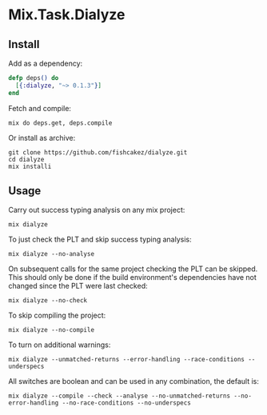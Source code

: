 Mix.Task.Dialyze
================

Install
-------
Add as a dependency:
```elixir
defp deps() do
  [{:dialyze, "~> 0.1.3"}]
end
```
Fetch and compile:
```
mix do deps.get, deps.compile
```

Or install as archive:
```
git clone https://github.com/fishcakez/dialyze.git
cd dialyze
mix installi
```

Usage
-----
Carry out success typing analysis on any mix project:
```
mix dialyze
```
To just check the PLT and skip success typing analysis:
```
mix dialyze --no-analyse
```
On subsequent calls for the same project checking the PLT can be
skipped. This should only be done if the build environment's
dependencies have not changed since the PLT were last checked:
```
mix dialyze --no-check
```
To skip compiling the project:
```
mix dialyze --no-compile
```
To turn on additional warnings:
```
mix dialyze --unmatched-returns --error-handling --race-conditions --underspecs
```
All switches are boolean and can be used in any combination, the default
is:
```
mix dialyze --compile --check --analyse --no-unmatched-returns --no-error-handling --no-race-conditions --no-underspecs
```
